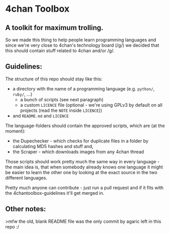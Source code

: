 # 4chan Toolbox
## A toolkit for maximum trolling.

So we made this thing to help people learn programming languages and since
we're very close to 4chan's technology board (/g/) we decided that this should
contain stuff related to 4chan and/or /g/.

## Guidelines:

The structure of this repo should stay like this:

- a directory with the name of a programming language (e.g. `python/`, `ruby/`, ...)
  - a bunch of scripts (see next paragraph)
  - a custom `LICENCE` file (optional - we're using GPLv3 by default on all projects (read the `NOTE` inside `LICENCE`))
- and `README.md` and `LICENCE`

The language-folders should contain the approved scripts, which are (at the moment):

- the Dupechecker - which checks for duplicate files in a folder by calculating MD5 hashes and stuff and,
- the Scraper - which downloads images from any 4chan thread 

Those scripts should work pretty much the same way in every language - the main idea
is, that when somebody already knows one language it might be easier to learn the
other one by looking at the exact source in the two different languages.

Pretty much anyone can contribute - just run a pull request and if it fits with
the 4chantoolbox-guidelines it'll get merged in.

## Other notes:

\>mfw the old, blank README file was the only commit by agaric left in this repo :/
